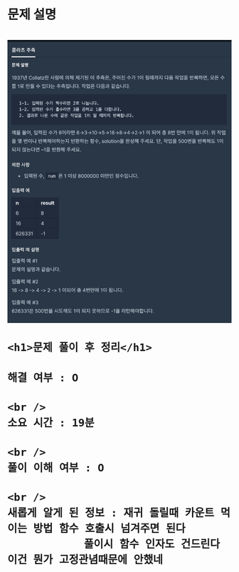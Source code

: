 <h1>
  문제 설명
  <h1>
    <img src="/images_problem/콜라츠 추측.png" />

    <h1>문제 풀이 후 정리</h1>

    해결 여부 : O

    <br />
    소요 시간 : 19분

    <br />
    풀이 이해 여부 : O

    <br />
    새롭게 알게 된 정보 : 재귀 돌릴때 카운트 먹이는 방법 함수 호출시 넘겨주면 된다
                풀이시 함수 인자도 건드린다 이건 뭔가 고정관념때문에 안했네

  </h1>
</h1>
